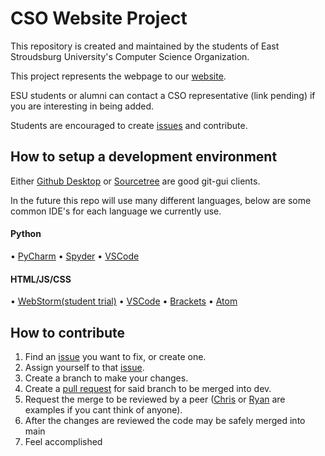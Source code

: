 # CSO Website Project

This repository is created and maintained by the students of East Stroudsburg University's Computer Science Organization.

This project represents the webpage to our [website](https://esucso.org/).

ESU students or alumni can contact a CSO representative (link pending) if you are interesting in being added.

Students are encouraged to create [issues](https://github.com/esucsowt/website/issues) and contribute.

## How to setup a development environment
Either [Github Desktop](https://desktop.github.com/) or [Sourcetree](https://www.sourcetreeapp.com/) are good git-gui clients.


In the future this repo will use many different languages, below are some common IDE's for each language we currently use.

#### Python 
  • [PyCharm](https://www.jetbrains.com/pycharm/)
  • [Spyder](spyder-ide.org)
  • [VSCode](https://code.visualstudio.com/)

#### HTML/JS/CSS
  • [WebStorm(student trial)](https://www.jetbrains.com/webstorm/)
  • [VSCode](https://code.visualstudio.com/)
  • [Brackets](http://brackets.io/)
  • [Atom](https://atom.io/)
  
## How to contribute
1. Find an [issue](https://github.com/esucsowt/website/issues) you want to fix, or create one.
2. Assign yourself to that [issue](https://github.com/esucsowt/website/issues).
3. Create a branch to make your changes.
4. Create a [pull request](https://github.com/esucsowt/website/pulls) for said branch to be merged into dev.
5. Request the merge to be reviewed by a peer ([Chris](https://github.com/Criyl) or [Ryan](https://github.com/RyanSpadt) are examples if you cant think of anyone).
6. After the changes are reviewed the code may be safely merged into main
7. Feel accomplished
